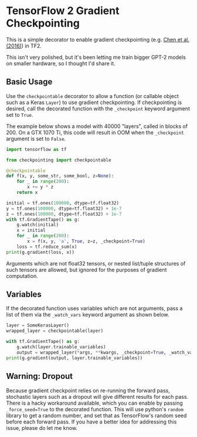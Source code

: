 # TensorFlow 2 Gradient Checkpointing
This is a simple decorator to enable gradient checkpointing (e.g. [Chen et al. (2016)](https://arxiv.org/pdf/1604.06174.pdf)) in TF2.

This isn't very polished, but it's been letting me train bigger GPT-2 models on smaller hardware, so I thought I'd share it.


## Basic Usage
Use the `checkpointable` decorator to allow a function (or callable object such as a Keras `Layer`) to use gradient checkpointing. If checkpointing is desired, call the decorated function with the `_checkpoint` keyword argument set to `True`.

The example below shows a model with 40000 "layers", called in blocks of 200. On a GTX 1070 Ti, this code will result in OOM when the `_checkpoint` argument is set to `False`.

```python
import tensorflow as tf

from checkpointing import checkpointable

@checkpointable
def f(x, y, some_str, some_bool, z=None):
    for _ in range(200):
        x += y * z
    return x

initial = tf.ones(100000, dtype=tf.float32)
y = tf.ones(100000, dtype=tf.float32) + 1e-7
z = tf.ones(100000, dtype=tf.float32) + 1e-7
with tf.GradientTape() as g:
    g.watch(initial)
    x = initial
    for _ in range(200):
        x = f(x, y, 'a', True, z=z, _checkpoint=True)
    loss = tf.reduce_sum(x)
print(g.gradient(loss, x))
```

Arguments which are not float32 tensors, or nested list/tuple structures of such tensors are allowed, but ignored for the purposes of gradient computation.

## Variables
If the decorated function uses variables which are not arguments, pass a list of them via the `_watch_vars` keyword argument as shown below.

```python
layer = SomeKerasLayer()
wrapped_layer = checkpointable(layer)

with tf.GradientTape() as g:
    g.watch(layer.trainable_variables)
    output = wrapped_layer(*args, **kwargs, _checkpoint=True, _watch_vars=layer.trainable_variables)
print(g.gradient(output, layer.trainable_variables))
```

## Warning: Dropout
Because gradient checkpoint relies on re-running the forward pass, stochastic layers such as a dropout will give different results for each pass. There is a hacky workaround available, which you can enable by passing `_force_seed=True` to the decorated function. This will use python's `random` library to get a random number, and set that as TensorFlow's random seed before each forward pass. If you have a better idea for addressing this issue, please do let me know.
